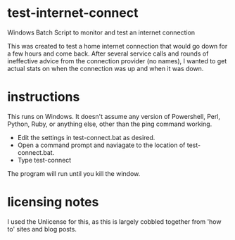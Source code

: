 # test-internet-connect
Windows Batch Script to monitor and test an internet connection

This was created to test a home internet connection that would go down for a few hours and come back. After several service calls and rounds of ineffective advice from the connection provider (no names), I wanted to get actual stats on when the connection was up and when it was down.

# instructions
This runs on Windows. It doesn't assume any version of Powershell, Perl, Python, Ruby, or anything else, other than the ping command working.

- Edit the settings in test-connect.bat as desired.
- Open a command prompt and naviagate to the location of test-connect.bat.
- Type test-connect

The program will run until you kill the window.

# licensing notes
I used the Unlicense for this, as this is largely cobbled together from 'how to' sites and blog posts.

